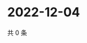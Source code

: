 # 2022-12-04

共 0 条

<!-- BEGIN WEIBO -->
<!-- 最后更新时间 Sun Dec 04 2022 15:00:57 GMT+0800 (China Standard Time) -->

<!-- END WEIBO -->
